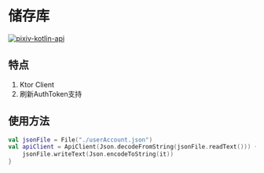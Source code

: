 # 储存库

<a href="https://github.com/xiao-cao-x/pixiv-kotlin-api" target="_blank">
    <img src="https://github-readme-stats.vercel.app/api/pin/?username=xiao-cao-x&repo=pixiv-kotlin-api&theme=omni" 
        alt="pixiv-kotlin-api">
</a>

## 特点

1. Ktor Client
2. 刷新AuthToken支持

## 使用方法

```kotlin
val jsonFile = File("./userAccount.json")
val apiClient = ApiClient(Json.decodeFromString(jsonFile.readText())) {
    jsonFile.writeText(Json.encodeToString(it))
}
```